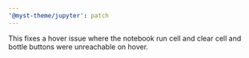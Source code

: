 ```yaml
---
'@myst-theme/jupyter': patch
---
```


This fixes a hover issue where the notebook run cell and clear cell and bottle buttons were unreachable on hover.
